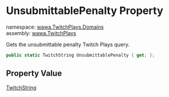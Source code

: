 # UnsubmittablePenalty Property

namespace: [wawa\.TwitchPlays\.Domains](../../wawa.TwitchPlays.Domains.md)<br />
assembly: [wawa\.TwitchPlays](../../../wawa.TwitchPlays.md)

Gets the unsubmittable penalty Twitch Plays query\.

```csharp
public static TwitchString UnsubmittablePenalty { get; };
```

## Property Value

[TwitchString](../../../wawa.TwitchPlays/wawa.TwitchPlays.Domains/TwitchString.md)

